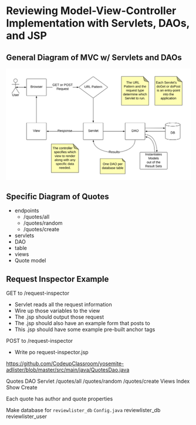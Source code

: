 # Reviewing Model-View-Controller Implementation with Servlets, DAOs, and JSP


## General Diagram of MVC w/ Servlets and DAOs
![MVC Diagram](MVC-Servlets-DAO-Diagram.png)


## Specific Diagram of Quotes
- endpoints
    - /quotes/all
    - /quotes/random
    - /quotes/create
- servlets
- DAO
- table
- views
- Quote model

## Request Inspector Example
GET to /request-inspector
- Servlet reads all the request information
- Wire up those variables to the view
- The .jsp should output those request 
- The .jsp should also have an example form that posts to 
- This .jsp should have some example pre-built anchor tags

POST to /request-inspector
- Write po
request-inspector.jsp


https://github.com/CodeupClassroom/yosemite-adlister/blob/master/src/main/java/QuotesDao.java

Quotes 
    DAO
    Servlet
        /quotes/all
        /quotes/random
        /quotes/create
    Views
        Index
        Show
        Create


Each quote has author and quote properties

Make database for `reviewlister_db`
`Config.java`
reviewlister_db
reviewlister_user


